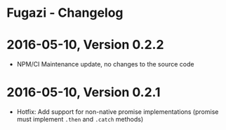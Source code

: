 Fugazi - Changelog
================================================================================
# 2016-05-10, Version 0.2.2
 - NPM/CI Maintenance update, no changes to the source code
# 2016-05-10, Version 0.2.1
 - Hotfix: Add support for non-native promise implementations (promise must
   implement `.then` and `.catch` methods)
